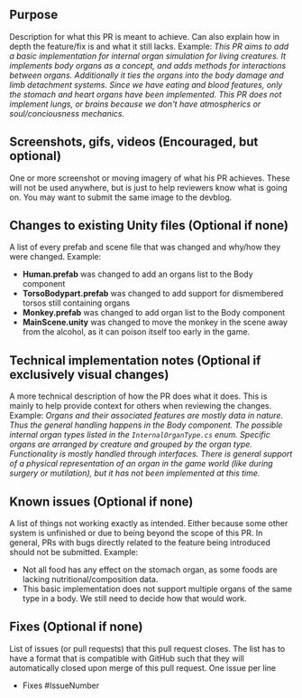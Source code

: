 ## Purpose
Description for what this PR is meant to achieve. Can also explain how in depth the feature/fix is and what it still lacks.
Example:
*This PR aims to add a basic implementation for internal organ simulation for living creatures. It implements body organs as a concept, and adds methods for interactions between organs. Additionally it ties the organs into the body damage and limb detachment systems. Since we have eating and blood features, only the stomach and heart organs have been implemented. 
This PR does not implement lungs, or brains because we don't have atmospherics or soul/conciousness mechanics.*

## Screenshots, gifs, videos (Encouraged, but optional)
One or more screenshot or moving imagery of what his PR achieves. These will not be used anywhere, but is just to help reviewers know what is going on. You may want to submit the same image to the devblog.

## Changes to existing Unity files (Optional if none)
A list of every prefab and scene file that was changed and why/how they were changed.
Example:
- **Human.prefab** was changed to add an organs list to the Body component
- **TorsoBodypart.prefab** was changed to add support for dismembered torsos still containing organs
- **Monkey.prefab** was changed to add organ list to the Body component
- **MainScene.unity** was changed to move the monkey in the scene away from the alcohol, as it can poison itself too early in the game.

## Technical implementation notes (Optional if exclusively visual changes)
A more technical description of how the PR does what it does. This is mainly to help provide context for others when reviewing the changes.
Example:
*Organs and their associated features are mostly data in nature. Thus the general handling happens in the Body component. The possible internal organ types listed in the `InternalOrganType.cs` enum. Specific organs are arranged by creature and grouped by the organ type. Functionality is mostly handled through interfaces. There is general support of a physical representation of an organ in the game world (like during surgery or mutilation), but it has not been implemented at this time.*

## Known issues (Optional if none)
A list of things not working exactly as intended. Either because some other system is unfinished or due to being beyond the scope of this PR. In general, PRs with bugs directly related to the feature being introduced should not be submitted.
Example:
- Not all food has any effect on the stomach organ, as some foods are lacking nutritional/composition data.
- This basic implementation does not support multiple organs of the same type in a body. We still need to decide how that would work.

## Fixes (Optional if none)
List of issues (or pull requests) that this pull request closes. The list has to have a format that is compatible with GitHub such that they will automatically closed upon merge of this pull request. One issue per line
- Fixes #IssueNumber

